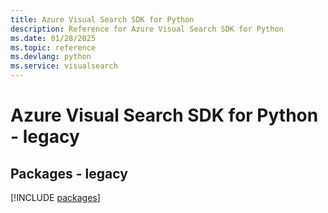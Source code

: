 ```yaml
---
title: Azure Visual Search SDK for Python
description: Reference for Azure Visual Search SDK for Python
ms.date: 01/28/2025
ms.topic: reference
ms.devlang: python
ms.service: visualsearch
---
```

# Azure Visual Search SDK for Python - legacy
## Packages - legacy
[!INCLUDE [packages](visual-search-index.md)]